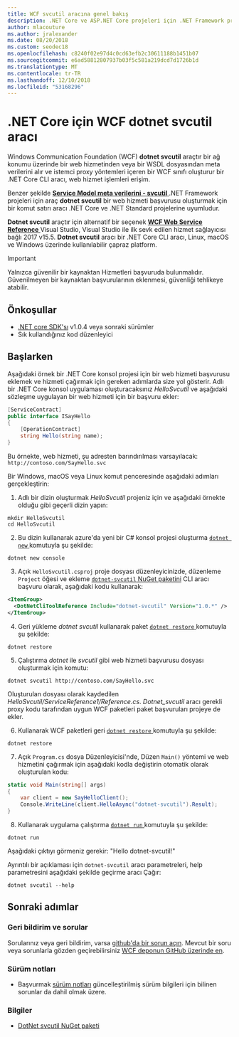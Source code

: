 ```yaml
---
title: WCF svcutil aracına genel bakış
description: .NET Core ve ASP.NET Core projeleri için .NET Framework projeleri için WCF svcutil aracına benzer işlevsellik ekleyen Microsoft WCF svcutil dotnet araç genel bakış.
author: mlacouture
ms.author: jralexander
ms.date: 08/20/2018
ms.custom: seodec18
ms.openlocfilehash: c8240f02e97d4c0cd63efb2c30611188b1451b07
ms.sourcegitcommit: e6ad58812807937b03f5c581a219dcd7d1726b1d
ms.translationtype: MT
ms.contentlocale: tr-TR
ms.lasthandoff: 12/10/2018
ms.locfileid: "53168296"
---
```

# <a name="wcf-dotnet-svcutil-tool-for-net-core"></a>.NET Core için WCF dotnet svcutil aracı

Windows Communication Foundation (WCF) **dotnet svcutil** araçtır bir ağ konumu üzerinde bir web hizmetinden veya bir WSDL dosyasından meta verilerini alır ve istemci proxy yöntemleri içeren bir WCF sınıfı oluşturur bir .NET Core CLI aracı, web hizmet işlemleri erişim.

Benzer şekilde [ **Service Model meta verilerini - svcutil** ](../../framework/wcf/servicemodel-metadata-utility-tool-svcutil-exe.md) .NET Framework projeleri için araç **dotnet svcutil** bir web hizmeti başvurusu oluşturmak için bir komut satırı aracı .NET Core ve .NET Standard projelerine uyumludur.

**Dotnet svcutil** araçtır için alternatif bir seçenek [ **WCF Web Service Reference** ](wcf-web-service-reference-guide.md) Visual Studio, Visual Studio ile ilk sevk edilen hizmet sağlayıcısı bağlı 2017 v15.5. **Dotnet svcutil** aracı bir .NET Core CLI aracı, Linux, macOS ve Windows üzerinde kullanılabilir çapraz platform.

> [!IMPORTANT]
> Yalnızca güvenilir bir kaynaktan Hizmetleri başvuruda bulunmalıdır. Güvenilmeyen bir kaynaktan başvurularının eklenmesi, güvenliği tehlikeye atabilir.

## <a name="prerequisites"></a>Önkoşullar

* [.NET core SDK'sı](https://dotnet.microsoft.com/download) v1.0.4 veya sonraki sürümler
* Sık kullandığınız kod düzenleyici

## <a name="getting-started"></a>Başlarken

Aşağıdaki örnek bir .NET Core konsol projesi için bir web hizmeti başvurusu eklemek ve hizmeti çağırmak için gereken adımlarda size yol gösterir. Adlı bir .NET Core konsol uygulaması oluşturacaksınız _HelloSvcutil_ ve aşağıdaki sözleşme uygulayan bir web hizmeti için bir başvuru ekler:

```csharp
[ServiceContract]
public interface ISayHello
{
    [OperationContract]
    string Hello(string name);
}
```

Bu örnekte, web hizmeti, şu adresten barındırılması varsayılacak: `http://contoso.com/SayHello.svc`

Bir Windows, macOS veya Linux komut penceresinde aşağıdaki adımları gerçekleştirin:

1. Adlı bir dizin oluşturmak _HelloSvcutil_ projeniz için ve aşağıdaki örnekte olduğu gibi geçerli dizin yapın:

```console
mkdir HelloSvcutil
cd HelloSvcutil
```

2. Bu dizin kullanarak azure'da yeni bir C# konsol projesi oluşturma [ `dotnet new` ](../tools/dotnet-new.md) komutuyla şu şekilde:

```console
dotnet new console
```

3. Açık `HelloSvcutil.csproj` proje dosyası düzenleyicinizde, düzenleme `Project` öğesi ve ekleme [ `dotnet-svcutil` NuGet paketini](https://nuget.org/packages/dotnet-svcutil) CLI aracı başvuru olarak, aşağıdaki kodu kullanarak:

```xml
<ItemGroup>
  <DotNetCliToolReference Include="dotnet-svcutil" Version="1.0.*" />
</ItemGroup>
```

4. Geri yükleme _dotnet svcutil_ kullanarak paket [ `dotnet restore` ](../tools/dotnet-restore.md) komutuyla şu şekilde:

```console
dotnet restore
```

5. Çalıştırma _dotnet_ ile _svcutil_ gibi web hizmeti başvurusu dosyası oluşturmak için komutu:

```console
dotnet svcutil http://contoso.com/SayHello.svc
```
Oluşturulan dosyası olarak kaydedilen _HelloSvcutil/ServiceReference1/Reference.cs_. _Dotnet_svcutil_ aracı gerekli proxy kodu tarafından uygun WCF paketleri paket başvuruları projeye de ekler.

6. Kullanarak WCF paketleri geri [ `dotnet restore` ](../tools/dotnet-restore.md) komutuyla şu şekilde:

```console
dotnet restore
```

7. Açık `Program.cs` dosya Düzenleyicisi'nde, Düzen `Main()` yöntemi ve web hizmetini çağırmak için aşağıdaki kodla değiştirin otomatik olarak oluşturulan kodu:

```csharp
static void Main(string[] args)
{
    var client = new SayHelloClient();
    Console.WriteLine(client.HelloAsync("dotnet-svcutil").Result);
}
```

8. Kullanarak uygulama çalıştırma [ `dotnet run` ](../tools/dotnet-run.md) komutuyla şu şekilde:

```console
dotnet run
```
Aşağıdaki çıktıyı görmeniz gerekir: "Hello dotnet-svcutil!"

Ayrıntılı bir açıklaması için `dotnet-svcutil` aracı parametreleri, help parametresini aşağıdaki şekilde geçirme aracı Çağır:

```console
dotnet svcutil --help
```

## <a name="next-steps"></a>Sonraki adımlar

### <a name="feedback--questions"></a>Geri bildirim ve sorular

Sorularınız veya geri bildirim, varsa [github'da bir sorun açın](https://github.com/dotnet/wcf/issues/new). Mevcut bir soru veya sorunlarla gözden geçirebilirsiniz [WCF deponun GitHub üzerinde en](https://github.com/dotnet/wcf/issues?utf8=%E2%9C%93&q=is:issue%20label:tooling).

### <a name="release-notes"></a>Sürüm notları

* Başvurmak [sürüm notları](https://github.com/dotnet/wcf/blob/master/release-notes/dotnet-svcutil-notes.md) güncelleştirilmiş sürüm bilgileri için bilinen sorunlar da dahil olmak üzere.

### <a name="information"></a>Bilgiler

* [DotNet svcutil NuGet paketi](https://nuget.org/packages/dotnet-svcutil)
